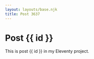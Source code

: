 ```yaml
---
layout: layouts/base.njk
title: Post 3637
---
```


# Post {{ id }}

This is post {{ id }} in my Eleventy project.
